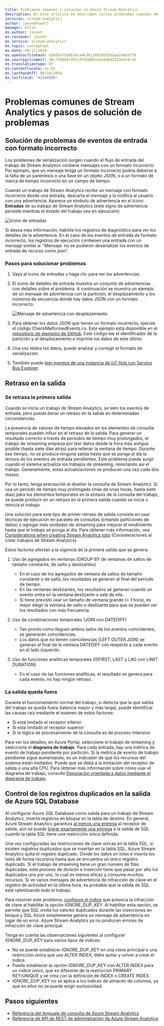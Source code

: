 ```yaml
---
title: Problemas comunes y solución en Azure Stream Analytics
description: En este artículo se describen varios problemas comunes de Azure Stream Analytics y los pasos necesarios para solucionar dichos problemas.
services: stream-analytics
author: jasonwhowell
manager: kfile
ms.author: jasonh
ms.reviewer: jasonh
ms.service: stream-analytics
ms.topic: conceptual
ms.date: 04/12/2018
ms.openlocfilehash: d3b01e75a9b34ce4e38138816935bdae2e0ea778
ms.sourcegitcommit: 30c7f9994cf6fcdfb580616ea8d6d251364c0cd1
ms.translationtype: HT
ms.contentlocale: es-ES
ms.lasthandoff: 08/18/2018
ms.locfileid: "42144586"
---
```

# <a name="common-issues-in-stream-analytics-and-steps-to-troubleshoot"></a>Problemas comunes de Stream Analytics y pasos de solución de problemas

## <a name="troubleshoot-malformed-input-events"></a>Solución de problemas de eventos de entrada con formato incorrecto

 Los problemas de serialización surgen cuando el flujo de entrada del trabajo de Stream Analytics contiene mensajes con un formato incorrecto. Por ejemplo, que un mensaje tenga un formato incorrecto podría deberse a la falta de un paréntesis o una llave en un objeto JSON, o a un formato de marca de tiempo incorrecto en un campo de tiempo. 
 
 Cuando un trabajo de Stream Analytics recibe un mensaje con formato incorrecto desde una entrada, descarta el mensaje y lo notifica al usuario con una advertencia. Aparece un símbolo de advertencia en el icono **Entradas** de su trabajo de Stream Analytics (este signo de advertencia persiste mientras el estado del trabajo sea en ejecución):

![Icono de entradas](media/stream-analytics-malformed-events/inputs_tile.png)

Si desea más información, habilite los registros de diagnóstico para ver los detalles de la advertencia. En el caso de los eventos de entrada de formato incorrecto, los registros de ejecución contienen una entrada con un mensaje similar a: "Mensaje: no se pudieron deserializar los eventos de entrada de recurso <blob URI> como json". 

### <a name="troubleshooting-steps"></a>Pasos para solucionar problemas

1. Vaya al icono de entradas y haga clic para ver las advertencias.

2. El icono de detalles de entrada muestra un conjunto de advertencias con detalles sobre el problema. A continuación se muestra un ejemplo de un mensaje de advertencia con la partición, el desplazamiento y los números de secuencia donde hay datos JSON con un formato incorrecto. 

   ![Mensaje de advertencia con desplazamiento](media/stream-analytics-malformed-events/warning_message_with_offset.png)

3. Para obtener los datos JSON que tienen un formato incorrecto, ejecute el código CheckMalformedEvents.cs. Este ejemplo está disponible en el [repositorio de ejemplos de GitHub](https://github.com/Azure/azure-stream-analytics/tree/master/Samples/CheckMalformedEventsEH). Este código lee el identificador de la partición y el desplazamiento e imprime los datos de este último. 

4. Una vez leídos los datos, puede analizar y corregir el formato de serialización.

5. También puede [leer eventos de una instancia de IoT Hub con Service Bus Explorer](https://code.msdn.microsoft.com/How-to-read-events-from-an-1641eb1b).

## <a name="delayed-output"></a>Retraso en la salida

### <a name="first-output-is-delayed"></a>Se retrasa la primera salida
Cuando se inicia un trabajo de Stream Analytics, se leen los eventos de entrada, pero puede darse un retraso en la salida en determinadas circunstancias.

La presencia de valores de tiempo elevados en los elementos de consulta temporales pueden influir en el retraso de la salida. Para generar un resultado correcto a través de períodos de tiempo muy prolongados, el trabajo de streaming empieza por leer datos desde la hora más antigua posible (hasta siete días atrás) para rellenar la ventana de tiempo. Durante ese tiempo, no se produce ninguna salida hasta que se ponga al día la lectura de los eventos de entrada pendientes. Este problema puede surgir cuando el sistema actualiza los trabajos de streaming, reiniciando así el trabajo. Generalmente, estas actualizaciones se producen una vez cada dos meses. 

Por lo tanto, tenga precaución al diseñar la consulta de Stream Analytics. Si usa un período de tiempo muy prolongado (más de unas horas, hasta siete días) para los elementos temporales en la sintaxis de la consulta del trabajo, se puede producir en un retraso en la primera salida cuando se inicia o reinicia el trabajo.  

Una solución para este tipo de primer retraso de salida consiste en usar técnicas de ejecución en paralelo de consultas (creando particiones de datos) o agregar más unidades de streaming para mejorar el rendimiento hasta que el trabajo se ponga al día.  Para obtener más información, vea [Considerations when creating Stream Analytics jobs](stream-analytics-concepts-checkpoint-replay.md) (Consideraciones al crear trabajos de Stream Analytics).

Estos factores afectan a la vigencia de la primera salida que se genera:

1. Uso de agregados en ventanas (GROUP BY de ventanas de saltos de tamaño constante, de salto y deslizantes)
   - En el caso de los agregados de ventana de saltos de tamaño constante o de salto, los resultados se generan al final del período de tiempo. 
   - En las ventanas deslizantes, los resultados se generan cuando un evento entra en la ventana deslizante o sale de ella. 
   - Si tiene previsto usar un tamaño de ventana grande (> 1 hora), es mejor elegir la ventana de salto o deslizante para que se puedan ver los resultados con más frecuencia.

2. Uso de combinaciones temporales (JOIN con DATEDIFF)
   - Tan pronto como lleguen ambos lados de los eventos coincidentes, se generarán coincidencias.
   - Los datos que no tienen coincidencias (LEFT OUTER JOIN) se generan al final de la ventana DATEDIFF con respecto a cada evento en el lado izquierdo.

3. Uso de funciones analíticas temporales (ISFIRST, LAST y LAG con LIMIT DURATION)
   - En el caso de las funciones analíticas, el resultado se genera para cada evento, no hay ningún retraso.

### <a name="output-falls-behind"></a>La salida queda fuera
Durante el funcionamiento normal del trabajo, si detecta que la que salida del trabajo se queda fuera (latencia mayor y más larga), puede identificar las causas raíz mediante el examen de estos factores:
- Si está limitado el receptor inferior
- Si está limitado el receptor superior
- Si la lógica de procesamiento de la consulta es de proceso intensivo

Para ver los detalles, en Azure Portal, seleccione el trabajo de streaming y seleccione el **diagrama de trabajo**. Para cada entrada, hay una métrica de evento de trabajo pendiente por partición. Si la métrica de evento de trabajo pendiente sigue aumentando, es un indicador de que los recursos del sistema están limitados. Puede que se deba a la limitación del receptor de salida o una alta CPU. Para obtener más información sobre cómo usar el diagrama de trabajo, consulte [Depuración orientada a datos mediante el diagrama de trabajo](stream-analytics-job-diagram-with-metrics.md).

## <a name="handle-duplicate-records-in-azure-sql-database-output"></a>Control de los registros duplicados en la salida de Azure SQL Database

Al configurar Azure SQL Database como salida para un trabajo de Stream Analytics, inserta registros en bloque en la tabla de destino. En general, Azure Stream Analytics garantiza [al menos una entrega]( https://msdn.microsoft.com/azure/stream-analytics/reference/event-delivery-guarantees-azure-stream-analytics) al receptor de salida, aún se puede [lograr exactamente una entrega]( https://blogs.msdn.microsoft.com/streamanalytics/2017/01/13/how-to-achieve-exactly-once-delivery-for-sql-output/) a la salida de SQL cuando la tabla SQL tiene una restricción única definida. 

Una vez configuradas las restricciones de clave únicas en la tabla SQL, si existen registros duplicados que se insertan en la tabla SQL, Azure Stream Analytics quita el registro duplicado. Divide los datos en lotes e inserta los lotes de forma recursiva hasta que se encuentra un único registro duplicado. Si el trabajo de streaming tiene un gran número de filas duplicadas, este proceso de división e inserción tiene que pasar por alto los duplicados uno por uno, lo cual es menos eficaz y consume muchos recursos. Si ve varios mensajes de advertencia de infracción de clave en el registro de actividad en la última hora, es probable que la salida de SQL esté ralentizando todo el trabajo. 

Para resolver este problema, [configure el índice]( https://docs.microsoft.com/sql/t-sql/statements/create-index-transact-sql) que provoca la infracción de clave al habilitar la opción IGNORE_DUP_KEY. Al habilitar esta opción, se permite que SQL omita los valores duplicados durante las inserciones en bloque y SQL Azure simplemente genera un mensaje de advertencia en lugar de un error. Azure Stream Analytics ya no producen errores de infracción de clave principal.

Tenga en cuenta las observaciones siguientes al configurar IGNORE_DUP_KEY para varios tipos de índices:

* No se puede establecer IGNORE_DUP_KEY en una clave principal o una restricción única que use ALTER INDEX, debe quitar y volver a crear el índice.  
* Puede establecer la opción IGNORE_DUP_KEY con ALTER INDEX para un índice único, que es diferente de la restricción PRIMARY KEY/UNIQUE y se crea con la definición de INDEX o CREATE INDEX.  
* IGNORE_DUP_KEY no se aplica a los índices de almacén de columna, ya que en ellos no se puede exigir exclusividad.  

## <a name="next-steps"></a>Pasos siguientes
* [Referencia del lenguaje de consulta de Azure Stream Analytics](https://msdn.microsoft.com/library/azure/dn834998.aspx)
* [Referencia de API de REST de administración de Azure Stream Analytics](https://msdn.microsoft.com/library/azure/dn835031.aspx)
